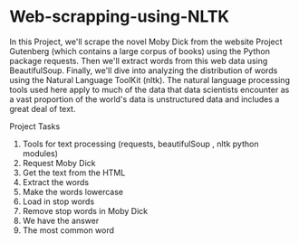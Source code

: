 # Web-scrapping-using-NLTK

In this Project, we'll scrape the novel Moby Dick from the website Project Gutenberg (which contains a large corpus of books) using the Python package requests. Then we'll extract words from this web data using BeautifulSoup. Finally, we'll dive into analyzing the distribution of words using the Natural Language ToolKit (nltk). The natural language processing tools used here apply to much of the data that data scientists encounter as a vast proportion of the world's data is unstructured data and includes a great deal of text.<br/>

Project Tasks<br/>
1) Tools for text processing (requests, beautifulSoup , nltk python modules)  <br/>
2) Request Moby Dick <br/>
3) Get the text from the HTML<br/>
4) Extract the words<br/>
5) Make the words lowercase<br/>
6) Load in stop words<br/>
7) Remove stop words in Moby Dick<br/>
8) We have the answer<br/>
9) The most common word<br/>
